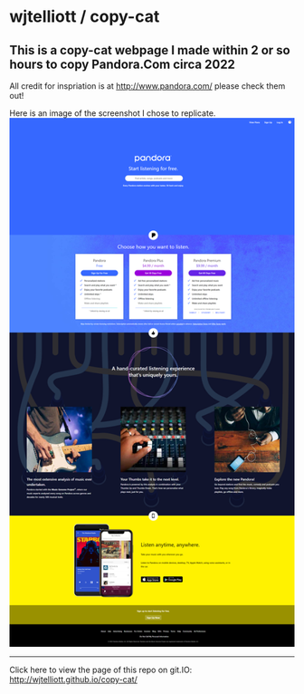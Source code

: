 # wjtelliott / copy-cat


## This is a copy-cat webpage I made within 2 or so hours to copy Pandora.Com circa 2022

All credit for inspriation is at http://www.pandora.com/ please check them out!

Here is an image of the screenshot I chose to replicate.
![A snippet of the original Site](/gitmd/original.png "Snip")

***

Click here to view the page of this repo on git.IO:
http://wjtelliott.github.io/copy-cat/